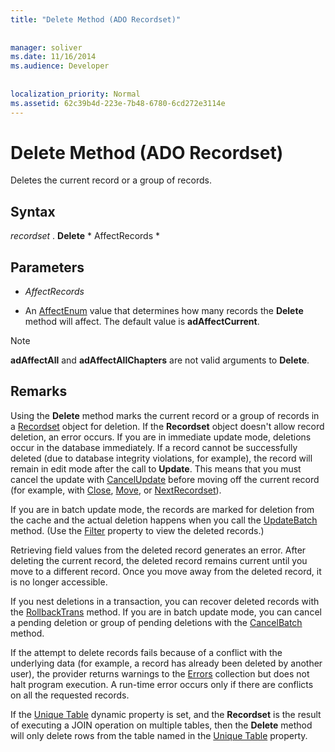 ```yaml
---
title: "Delete Method (ADO Recordset)"
  
  
manager: soliver
ms.date: 11/16/2014
ms.audience: Developer
 
  
localization_priority: Normal
ms.assetid: 62c39b4d-223e-7b48-6780-6cd272e3114e
---
```


# Delete Method (ADO Recordset)

Deletes the current record or a group of records.
  
## Syntax

 *recordset*  . **Delete** * AffectRecords * 
  
## Parameters

-  *AffectRecords* 
    
- An [AffectEnum](affectenum.md) value that determines how many records the **Delete** method will affect. The default value is **adAffectCurrent**. 
    
> [!NOTE]
> **adAffectAll** and **adAffectAllChapters** are not valid arguments to **Delete**. 
  
## Remarks

Using the **Delete** method marks the current record or a group of records in a [Recordset](recordset-object-ado.md) object for deletion. If the **Recordset** object doesn't allow record deletion, an error occurs. If you are in immediate update mode, deletions occur in the database immediately. If a record cannot be successfully deleted (due to database integrity violations, for example), the record will remain in edit mode after the call to **Update**. This means that you must cancel the update with [CancelUpdate](cancelupdate-method-ado.md) before moving off the current record (for example, with [Close](close-method-ado.md), [Move](move-method-ado.md), or [NextRecordset](nextrecordset-method-ado.md)).
  
If you are in batch update mode, the records are marked for deletion from the cache and the actual deletion happens when you call the [UpdateBatch](updatebatch-method-ado.md) method. (Use the [Filter](filter-property-ado.md) property to view the deleted records.) 
  
Retrieving field values from the deleted record generates an error. After deleting the current record, the deleted record remains current until you move to a different record. Once you move away from the deleted record, it is no longer accessible.
  
If you nest deletions in a transaction, you can recover deleted records with the [RollbackTrans](begintrans-committrans-and-rollbacktrans-methods-ado.md) method. If you are in batch update mode, you can cancel a pending deletion or group of pending deletions with the [CancelBatch](cancelbatch-method-ado.md) method. 
  
If the attempt to delete records fails because of a conflict with the underlying data (for example, a record has already been deleted by another user), the provider returns warnings to the [Errors](errors-collection-ado.md) collection but does not halt program execution. A run-time error occurs only if there are conflicts on all the requested records. 
  
If the [Unique Table](unique-table-unique-schema-unique-catalog-properties-dynamic-ado.md) dynamic property is set, and the **Recordset** is the result of executing a JOIN operation on multiple tables, then the **Delete** method will only delete rows from the table named in the [Unique Table](unique-table-unique-schema-unique-catalog-properties-dynamic-ado.md) property. 
  

